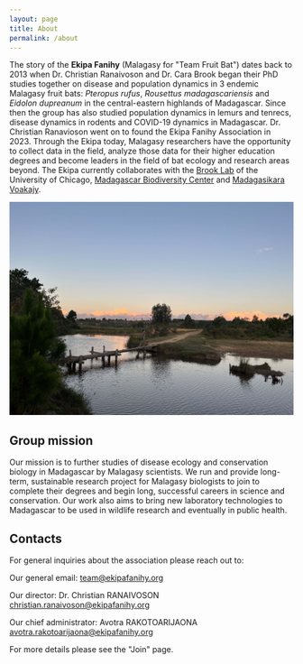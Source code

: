 ```yaml
---
layout: page
title: About
permalink: /about
---
```



The story of the **Ekipa Fanihy** (Malagasy for "Team Fruit Bat") dates back  to 2013 when Dr. Christian Ranaivoson and Dr. Cara Brook began their PhD studies together on disease and population dynamics in 3 endemic Malagasy fruit bats: *Pteropus rufus*, *Rousettus madagascariensis* and *Eidolon dupreanum* in the central-eastern highlands of Madagascar. Since then the group has also studied population dynamics in lemurs and tenrecs, disease dynamics in rodents and COVID-19 dynamics in Madagascar. Dr. Christian Ranavioson went on to found the Ekipa Fanihy Association in 2023. Through the Ekipa today, Malagasy researchers have the opportunity to collect data in the field, analyze those data for their higher education degrees and become leaders in the field of bat ecology and research areas beyond. The Ekipa currently collaborates with the [Brook Lab](https://brooklab.org/) of the University of Chicago, [Madagascar Biodiversity Center](https://www.madagascarbio.org/) and [Madagasikara Voakajy](https://www.madagasikara-voakajy.org/). 

<img src="/assets/river_Morarano.jpeg" alt="river" class="float-end col-md-5" />

<h2>Group mission</h2>

Our mission is to further studies of disease ecology and conservation biology in Madagascar by Malagasy scientists. We run and provide long-term, sustainable research project for Malagasy biologists to join to complete their degrees and begin long, successful careers in science and conservation. Our work also aims to bring new laboratory technologies to Madagascar to be used in wildlife research and eventually in public health. 

<h2>Contacts</h2>

For general inquiries about the association please reach out to:

Our general email: <team@ekipafanihy.org>

Our director: Dr. Christian RANAIVOSON <christian.ranaivoson@ekipafanihy.org>

Our chief administrator: Avotra RAKOTOARIJAONA <avotra.rakotoarijaona@ekipafanihy.org>

For more details please see the "Join" page.
